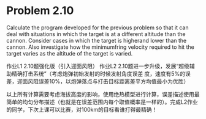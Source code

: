 # Problem 2.10  
Calculate the program developed for the previous problem so that it can deal with situations in which the target is at a different altitude than the cannon. Consider cases in which the target is higherand lower than the cannon. Also investigate how the minimumfring velocity required to hit the target varies as the altitude of the target is varied.

作业L1 2.10题强化版（引入迎面风阻）
    作业L2 2.10题进一步升级，发展“超级辅助精确打击系统”（考虑炮弹初始发射的时候发射角度误差
    度，速度有5%的误差，迎面风阻误差10%，以炮弹落点与打击目标距离差平方均值最小为优胜）

以上所有计算需要考虑海拔高度的影响，使用绝热模型进行计算，误差描述使用最简单的均匀分布描述（也就是在误差范围内每个取值概率是一样的）。完成L2作业的同学，下次上课可以比赛，对100km的目标看谁打得最精确！
